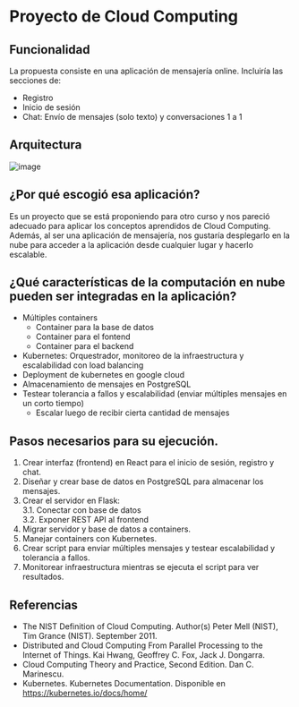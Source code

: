 # Proyecto de Cloud Computing
## Funcionalidad
La propuesta consiste en una aplicación de mensajería online. Incluiría las secciones de:
* Registro
* Inicio de sesión
* Chat: Envío de mensajes (solo texto) y conversaciones 1 a 1

## Arquitectura
![image](https://user-images.githubusercontent.com/33611986/123567576-1901bb00-d788-11eb-8880-49774106d708.png)

## ¿Por qué  escogió  esa  aplicación?
Es un proyecto que se está proponiendo para otro curso y nos pareció adecuado para aplicar los conceptos aprendidos de Cloud Computing. Además, al ser una aplicación de mensajería, nos gustaría desplegarlo en la nube para acceder a la aplicación desde cualquier lugar y hacerlo escalable.
## ¿Qué  características  de  la  computación  en  nube pueden ser integradas en la aplicación?
* Múltiples containers
  * Container para la base de datos
  * Container para el fontend
  * Container para el backend 
* Kubernetes: Orquestrador, monitoreo de la infraestructura y escalabilidad con load balancing
* Deployment de kubernetes en google cloud
* Almacenamiento de mensajes en PostgreSQL
* Testear tolerancia a fallos y escalabilidad (enviar múltiples mensajes en un corto tiempo)
  * Escalar luego de recibir cierta cantidad de mensajes

## Pasos necesarios para su ejecución.
1. Crear interfaz (frontend) en React para el inicio de sesión, registro y chat.
2. Diseñar y crear base de datos en PostgreSQL para almacenar los mensajes.
3. Crear el servidor en Flask:<br/>
  3.1. Conectar con base de datos<br/>
  3.2. Exponer REST API al frontend<br/>
4. Migrar servidor y base de datos a containers.
5. Manejar containers con Kubernetes.
6. Crear script para enviar múltiples mensajes y testear escalabilidad y tolerancia a fallos.
7. Monitorear infraestructura mientras se ejecuta el script para ver resultados.

## Referencias 
* The  NIST  Definition  of  Cloud  Computing.  Author(s)  Peter  Mell  (NIST),  Tim Grance (NIST). September 2011.
* Distributed  and  Cloud  Computing  From  Parallel  Processing  to  the  Internet  of Things. Kai Hwang, Geoffrey C. Fox,  Jack J. Dongarra.
* Cloud Computing Theory and Practice, Second Edition. Dan C. Marinescu.
* Kubernetes. Kubernetes Documentation. Disponible en https://kubernetes.io/docs/home/
